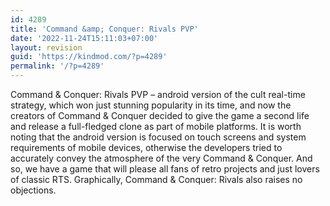 ```yaml
---
id: 4289
title: 'Command &amp; Conquer: Rivals PVP'
date: '2022-11-24T15:11:03+07:00'
layout: revision
guid: 'https://kindmod.com/?p=4289'
permalink: '/?p=4289'
---
```


Command &amp; Conquer: Rivals PVP – android version of the cult real-time strategy, which won just stunning popularity in its time, and now the creators of Command &amp; Conquer decided to give the game a second life and release a full-fledged clone as part of mobile platforms. It is worth noting that the android version is focused on touch screens and system requirements of mobile devices, otherwise the developers tried to accurately convey the atmosphere of the very Command &amp; Conquer. And so, we have a game that will please all fans of retro projects and just lovers of classic RTS. Graphically, Command &amp; Conquer: Rivals also raises no objections.